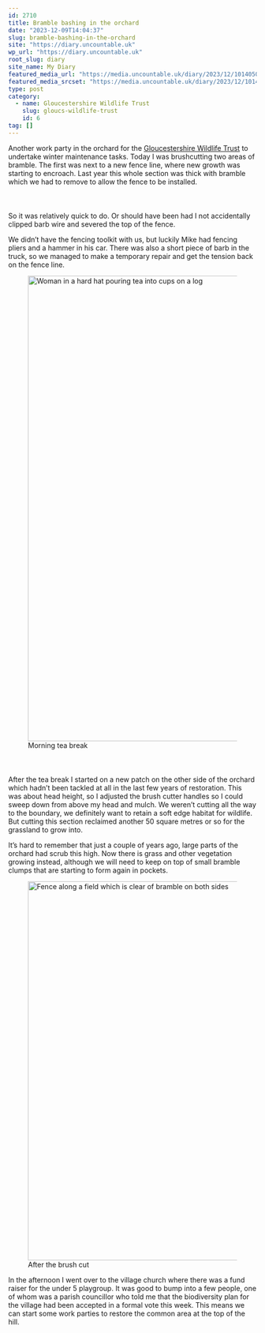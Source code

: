 ```yaml
---
id: 2710
title: Bramble bashing in the orchard
date: "2023-12-09T14:04:37"
slug: bramble-bashing-in-the-orchard
site: "https://diary.uncountable.uk"
wp_url: "https://diary.uncountable.uk"
root_slug: diary
site_name: My Diary
featured_media_url: "https://media.uncountable.uk/diary/2023/12/10140502/IMG202312091228051.webp"
featured_media_srcset: "https://media.uncountable.uk/diary/2023/12/10140502/IMG202312091228051-300x158.webp 300w, https://media.uncountable.uk/diary/2023/12/10140502/IMG202312091228051-1024x540.webp 1024w, https://media.uncountable.uk/diary/2023/12/10140502/IMG202312091228051-150x150.webp 150w, https://media.uncountable.uk/diary/2023/12/10140502/IMG202312091228051-640x337.webp 640w, https://media.uncountable.uk/diary/2023/12/10140502/IMG202312091228051.webp 2000w"
type: post
category:
  - name: Gloucestershire Wildlife Trust
    slug: gloucs-wildlife-trust
    id: 6
tag: []
---
```



<p>Another work party in the orchard for the <a href="https://www.gloucestershirewildlifetrust.co.uk/volunteer">Gloucestershire Wildlife Trust</a> to undertake winter maintenance tasks.  Today I was brushcutting two areas of bramble.  The first was next to a new fence line, where new growth was starting to encroach.   Last year this whole section was thick with bramble which we had to remove to allow the fence to be installed. </p>


<style>.kb-row-layout-id2710_9b8b28-f1 > .kt-row-column-wrap{align-content:start;}:where(.kb-row-layout-id2710_9b8b28-f1 > .kt-row-column-wrap) > .wp-block-kadence-column{justify-content:start;}.kb-row-layout-id2710_9b8b28-f1 > .kt-row-column-wrap{column-gap:var(--global-kb-gap-md, 2rem);row-gap:var(--global-kb-gap-md, 2rem);padding-top:var(--global-kb-spacing-sm, 1.5rem);padding-bottom:var(--global-kb-spacing-sm, 1.5rem);grid-template-columns:repeat(2, minmax(0, 1fr));}.kb-row-layout-id2710_9b8b28-f1 > .kt-row-layout-overlay{opacity:0.30;}@media all and (max-width: 1024px){.kb-row-layout-id2710_9b8b28-f1 > .kt-row-column-wrap{grid-template-columns:repeat(2, minmax(0, 1fr));}}@media all and (max-width: 767px){.kb-row-layout-id2710_9b8b28-f1 > .kt-row-column-wrap{grid-template-columns:minmax(0, 1fr);}.kb-row-layout-id2710_9b8b28-f1 > .kt-row-column-wrap > .wp-block-kadence-column:nth-of-type(1){order:2;}.kb-row-layout-id2710_9b8b28-f1 > .kt-row-column-wrap > .wp-block-kadence-column:nth-of-type(2){order:1;}.kb-row-layout-id2710_9b8b28-f1 > .kt-row-column-wrap > .wp-block-kadence-column:nth-of-type(3){order:12;}.kb-row-layout-id2710_9b8b28-f1 > .kt-row-column-wrap > .wp-block-kadence-column:nth-of-type(4){order:11;}.kb-row-layout-id2710_9b8b28-f1 > .kt-row-column-wrap > .wp-block-kadence-column:nth-of-type(5){order:22;}.kb-row-layout-id2710_9b8b28-f1 > .kt-row-column-wrap > .wp-block-kadence-column:nth-of-type(6){order:21;}.kb-row-layout-id2710_9b8b28-f1 > .kt-row-column-wrap > .wp-block-kadence-column:nth-of-type(7){order:32;}.kb-row-layout-id2710_9b8b28-f1 > .kt-row-column-wrap > .wp-block-kadence-column:nth-of-type(8){order:31;}}</style><div class="kb-row-layout-wrap kb-row-layout-id2710_9b8b28-f1 alignnone wp-block-kadence-rowlayout"><div class="kt-row-column-wrap kt-has-2-columns kt-row-layout-equal kt-tab-layout-inherit kt-mobile-layout-row kt-row-valign-top">
<style>.kadence-column2710_b436eb-4c > .kt-inside-inner-col,.kadence-column2710_b436eb-4c > .kt-inside-inner-col:before{border-top-left-radius:0px;border-top-right-radius:0px;border-bottom-right-radius:0px;border-bottom-left-radius:0px;}.kadence-column2710_b436eb-4c > .kt-inside-inner-col{column-gap:var(--global-kb-gap-sm, 1rem);}.kadence-column2710_b436eb-4c > .kt-inside-inner-col{flex-direction:column;}.kadence-column2710_b436eb-4c > .kt-inside-inner-col > .aligncenter{width:100%;}.kadence-column2710_b436eb-4c > .kt-inside-inner-col:before{opacity:0.3;}.kadence-column2710_b436eb-4c{position:relative;}@media all and (max-width: 1024px){.kadence-column2710_b436eb-4c > .kt-inside-inner-col{flex-direction:column;justify-content:center;}}@media all and (max-width: 767px){.kadence-column2710_b436eb-4c > .kt-inside-inner-col{flex-direction:column;justify-content:center;}}</style>
<div class="wp-block-kadence-column kadence-column2710_b436eb-4c"><div class="kt-inside-inner-col">
<p>So it was relatively quick to do.  Or should have been had I not accidentally clipped barb wire and severed the top of the fence.</p>



<p>We didn&#8217;t have the fencing toolkit with us, but luckily Mike had fencing pliers and a hammer in his car.  There was also a short piece of barb in the truck, so we managed to make a temporary repair and get the tension back on the fence line. </p>
</div></div>


<style>.kadence-column2710_be128a-63 > .kt-inside-inner-col,.kadence-column2710_be128a-63 > .kt-inside-inner-col:before{border-top-left-radius:0px;border-top-right-radius:0px;border-bottom-right-radius:0px;border-bottom-left-radius:0px;}.kadence-column2710_be128a-63 > .kt-inside-inner-col{column-gap:var(--global-kb-gap-sm, 1rem);}.kadence-column2710_be128a-63 > .kt-inside-inner-col{flex-direction:column;}.kadence-column2710_be128a-63 > .kt-inside-inner-col > .aligncenter{width:100%;}.kadence-column2710_be128a-63 > .kt-inside-inner-col:before{opacity:0.3;}.kadence-column2710_be128a-63{position:relative;}@media all and (max-width: 1024px){.kadence-column2710_be128a-63 > .kt-inside-inner-col{flex-direction:column;justify-content:center;}}@media all and (max-width: 767px){.kadence-column2710_be128a-63 > .kt-inside-inner-col{flex-direction:column;justify-content:center;}}</style>
<div class="wp-block-kadence-column kadence-column2710_be128a-63"><div class="kt-inside-inner-col">
<figure class="wp-block-image size-large"><img loading="lazy" decoding="async" width="1024" height="943" src="https://media.uncountable.uk/diary/2023/12/10140501/IMG20231209113339-1024x943.webp" alt="Woman in a hard hat pouring tea into cups on a log" class="wp-image-2711" srcset="https://media.uncountable.uk/diary/2023/12/10140501/IMG20231209113339-1024x943.webp 1024w, https://media.uncountable.uk/diary/2023/12/10140501/IMG20231209113339-300x276.webp 300w, https://media.uncountable.uk/diary/2023/12/10140501/IMG20231209113339-640x589.webp 640w, https://media.uncountable.uk/diary/2023/12/10140501/IMG20231209113339.webp 2000w" sizes="auto, (max-width: 1024px) 100vw, 1024px" /><figcaption class="wp-element-caption">Morning tea break</figcaption></figure>
</div></div>

</div></div>


<p>After the tea break I started on a new patch on the other side of the orchard which hadn&#8217;t been tackled at all in the last few years of restoration.  This was about head height, so I adjusted the brush cutter handles so I could sweep down from above my head and mulch.  We weren&#8217;t cutting all the way to the boundary, we definitely want to retain a soft edge habitat for wildlife.  But cutting this section reclaimed another 50 square metres or so for the grassland to grow into.</p>



<p>It&#8217;s hard to remember that just a couple of years ago, large parts of the orchard had scrub this high.  Now there is grass and other vegetation growing instead, although we will need to keep on top of small bramble clumps that are starting to form again in pockets.</p>



<figure class="wp-block-image size-large"><img loading="lazy" decoding="async" width="1024" height="768" src="https://media.uncountable.uk/diary/2023/12/10140503/IMG20231209131818-1024x768.webp" alt="Fence along a field which is clear of bramble on both sides" class="wp-image-2713" srcset="https://media.uncountable.uk/diary/2023/12/10140503/IMG20231209131818-1024x768.webp 1024w, https://media.uncountable.uk/diary/2023/12/10140503/IMG20231209131818-300x225.webp 300w, https://media.uncountable.uk/diary/2023/12/10140503/IMG20231209131818-640x480.webp 640w, https://media.uncountable.uk/diary/2023/12/10140503/IMG20231209131818.webp 2000w" sizes="auto, (max-width: 1024px) 100vw, 1024px" /><figcaption class="wp-element-caption">After the brush cut</figcaption></figure>



<p>In the afternoon I went over to the village church where there was a fund raiser for the under 5 playgroup.  It was good to bump into a few people, one of whom was a parish councillor who told me that the biodiversity plan for the village had been accepted in a formal vote this week.  This means we can start some work parties to restore the common area at the top of the hill.</p>
